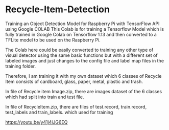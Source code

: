 # Recycle-Item-Detection

Training an Object Detection Model for Raspberry Pi with TensorFlow API using Google COLAB
This Colab is for training a Tensorflow Model which is fully trained in Google Colab on Tensorflow 1.13 and then converted to a TFLite model to be used on the Raspberry Pi.

The Colab here could be easily converted to training any other type of visual detector using the same basic functions but with a different set of labeled images and just changes to the config file and label map files in the training folder.

Therefore, I am training it with my own dataset which 6 classes of Recycle Item consists of cardboard, glass, paper, metal, plastic and trash.

In file of Recycle item Image.zip, there are images dataset of the 6 classes which had split into train and test file.

In file of RecycleItem.zip, there are files of test.record, train.record, test_labels and train_labels. which used for training 

https://youtu.be/y41j4iJG6EQ
